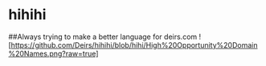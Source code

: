 # hihihi
##Always trying to make a better language for deirs.com
![https://github.com/Deirs/hihihi/blob/hihi/High%20Opportunity%20Domain%20Names.png?raw=true]

